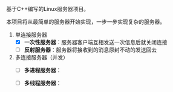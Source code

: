 基于C++编写的Linux服务器项目。

本项目将从最简单的服务器开始实现，一步一步实现复杂的服务器。

1. 单连接服务器
    - [x] **一次性服务器**：服务器客户端互相发送一次信息后就关闭连接
    - [ ] **反射服务器**：服务器将接收到的消息原封不动的发送回去
2. 多连接服务器（并发）
    - [ ] **多进程服务器**：
    - [ ] **多线程服务器**：



